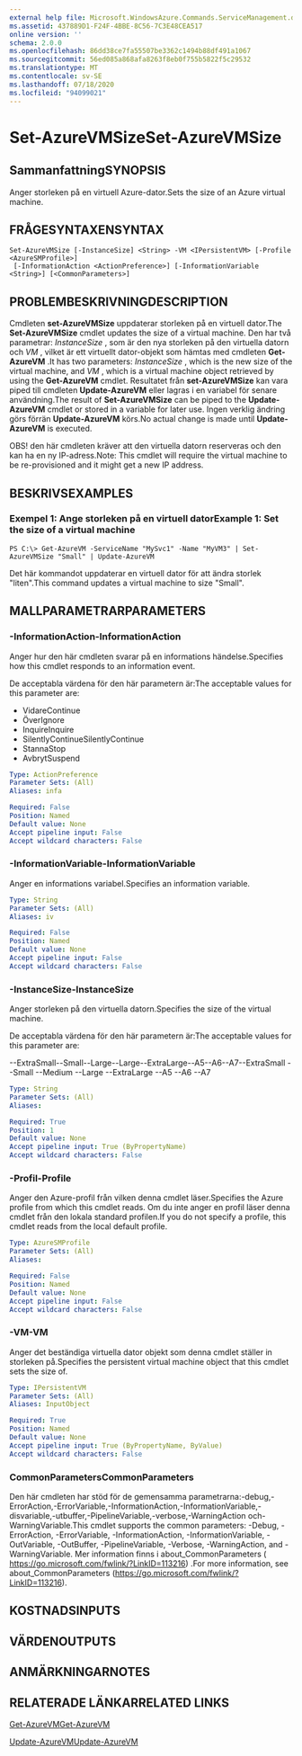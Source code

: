 ```yaml
---
external help file: Microsoft.WindowsAzure.Commands.ServiceManagement.dll-Help.xml
ms.assetid: 437889D1-F24F-4BBE-8C56-7C3E48CEA517
online version: ''
schema: 2.0.0
ms.openlocfilehash: 86dd38ce7fa55507be3362c1494b88df491a1067
ms.sourcegitcommit: 56ed085a868afa8263f8eb0f755b5822f5c29532
ms.translationtype: MT
ms.contentlocale: sv-SE
ms.lasthandoff: 07/18/2020
ms.locfileid: "94099021"
---
```

# <span data-ttu-id="c4740-101">Set-AzureVMSize</span><span class="sxs-lookup"><span data-stu-id="c4740-101">Set-AzureVMSize</span></span>

## <span data-ttu-id="c4740-102">Sammanfattning</span><span class="sxs-lookup"><span data-stu-id="c4740-102">SYNOPSIS</span></span>
<span data-ttu-id="c4740-103">Anger storleken på en virtuell Azure-dator.</span><span class="sxs-lookup"><span data-stu-id="c4740-103">Sets the size of an Azure virtual machine.</span></span>

## <span data-ttu-id="c4740-104">FRÅGESYNTAXEN</span><span class="sxs-lookup"><span data-stu-id="c4740-104">SYNTAX</span></span>

```
Set-AzureVMSize [-InstanceSize] <String> -VM <IPersistentVM> [-Profile <AzureSMProfile>]
 [-InformationAction <ActionPreference>] [-InformationVariable <String>] [<CommonParameters>]
```

## <span data-ttu-id="c4740-105">PROBLEMBESKRIVNING</span><span class="sxs-lookup"><span data-stu-id="c4740-105">DESCRIPTION</span></span>
<span data-ttu-id="c4740-106">Cmdleten **set-AzureVMSize** uppdaterar storleken på en virtuell dator.</span><span class="sxs-lookup"><span data-stu-id="c4740-106">The **Set-AzureVMSize** cmdlet updates the size of a virtual machine.</span></span>
<span data-ttu-id="c4740-107">Den har två parametrar: *InstanceSize* , som är den nya storleken på den virtuella datorn och *VM* , vilket är ett virtuellt dator-objekt som hämtas med cmdleten **Get-AzureVM** .</span><span class="sxs-lookup"><span data-stu-id="c4740-107">It has two parameters: *InstanceSize* , which is the new size of the virtual machine, and *VM* , which is a virtual machine object retrieved by using the **Get-AzureVM** cmdlet.</span></span>
<span data-ttu-id="c4740-108">Resultatet från **set-AzureVMSize** kan vara piped till cmdleten **Update-AzureVM** eller lagras i en variabel för senare användning.</span><span class="sxs-lookup"><span data-stu-id="c4740-108">The result of **Set-AzureVMSize** can be piped to the **Update-AzureVM** cmdlet or stored in a variable for later use.</span></span>
<span data-ttu-id="c4740-109">Ingen verklig ändring görs förrän **Update-AzureVM** körs.</span><span class="sxs-lookup"><span data-stu-id="c4740-109">No actual change is made until **Update-AzureVM** is executed.</span></span>

<span data-ttu-id="c4740-110">OBS! den här cmdleten kräver att den virtuella datorn reserveras och den kan ha en ny IP-adress.</span><span class="sxs-lookup"><span data-stu-id="c4740-110">Note: This cmdlet will require the virtual machine to be re-provisioned and it might get a new IP address.</span></span>

## <span data-ttu-id="c4740-111">BESKRIVS</span><span class="sxs-lookup"><span data-stu-id="c4740-111">EXAMPLES</span></span>

### <span data-ttu-id="c4740-112">Exempel 1: Ange storleken på en virtuell dator</span><span class="sxs-lookup"><span data-stu-id="c4740-112">Example 1: Set the size of a virtual machine</span></span>
```
PS C:\> Get-AzureVM -ServiceName "MySvc1" -Name "MyVM3" | Set-AzureVMSize "Small" | Update-AzureVM
```

<span data-ttu-id="c4740-113">Det här kommandot uppdaterar en virtuell dator för att ändra storlek "liten".</span><span class="sxs-lookup"><span data-stu-id="c4740-113">This command updates a virtual machine to size "Small".</span></span>

## <span data-ttu-id="c4740-114">MALLPARAMETRAR</span><span class="sxs-lookup"><span data-stu-id="c4740-114">PARAMETERS</span></span>

### <span data-ttu-id="c4740-115">-InformationAction</span><span class="sxs-lookup"><span data-stu-id="c4740-115">-InformationAction</span></span>
<span data-ttu-id="c4740-116">Anger hur den här cmdleten svarar på en informations händelse.</span><span class="sxs-lookup"><span data-stu-id="c4740-116">Specifies how this cmdlet responds to an information event.</span></span>

<span data-ttu-id="c4740-117">De acceptabla värdena för den här parametern är:</span><span class="sxs-lookup"><span data-stu-id="c4740-117">The acceptable values for this parameter are:</span></span>

- <span data-ttu-id="c4740-118">Vidare</span><span class="sxs-lookup"><span data-stu-id="c4740-118">Continue</span></span>
- <span data-ttu-id="c4740-119">Över</span><span class="sxs-lookup"><span data-stu-id="c4740-119">Ignore</span></span>
- <span data-ttu-id="c4740-120">Inquire</span><span class="sxs-lookup"><span data-stu-id="c4740-120">Inquire</span></span>
- <span data-ttu-id="c4740-121">SilentlyContinue</span><span class="sxs-lookup"><span data-stu-id="c4740-121">SilentlyContinue</span></span>
- <span data-ttu-id="c4740-122">Stanna</span><span class="sxs-lookup"><span data-stu-id="c4740-122">Stop</span></span>
- <span data-ttu-id="c4740-123">Avbryt</span><span class="sxs-lookup"><span data-stu-id="c4740-123">Suspend</span></span>

```yaml
Type: ActionPreference
Parameter Sets: (All)
Aliases: infa

Required: False
Position: Named
Default value: None
Accept pipeline input: False
Accept wildcard characters: False
```

### <span data-ttu-id="c4740-124">-InformationVariable</span><span class="sxs-lookup"><span data-stu-id="c4740-124">-InformationVariable</span></span>
<span data-ttu-id="c4740-125">Anger en informations variabel.</span><span class="sxs-lookup"><span data-stu-id="c4740-125">Specifies an information variable.</span></span>

```yaml
Type: String
Parameter Sets: (All)
Aliases: iv

Required: False
Position: Named
Default value: None
Accept pipeline input: False
Accept wildcard characters: False
```

### <span data-ttu-id="c4740-126">-InstanceSize</span><span class="sxs-lookup"><span data-stu-id="c4740-126">-InstanceSize</span></span>
<span data-ttu-id="c4740-127">Anger storleken på den virtuella datorn.</span><span class="sxs-lookup"><span data-stu-id="c4740-127">Specifies the size of the virtual machine.</span></span>

<span data-ttu-id="c4740-128">De acceptabla värdena för den här parametern är:</span><span class="sxs-lookup"><span data-stu-id="c4740-128">The acceptable values for this parameter are:</span></span>

<span data-ttu-id="c4740-129">--ExtraSmall--Small--Large--Large--ExtraLarge--A5--A6--A7</span><span class="sxs-lookup"><span data-stu-id="c4740-129">--ExtraSmall --Small --Medium --Large --ExtraLarge --A5 --A6 --A7</span></span>

```yaml
Type: String
Parameter Sets: (All)
Aliases: 

Required: True
Position: 1
Default value: None
Accept pipeline input: True (ByPropertyName)
Accept wildcard characters: False
```

### <span data-ttu-id="c4740-130">-Profil</span><span class="sxs-lookup"><span data-stu-id="c4740-130">-Profile</span></span>
<span data-ttu-id="c4740-131">Anger den Azure-profil från vilken denna cmdlet läser.</span><span class="sxs-lookup"><span data-stu-id="c4740-131">Specifies the Azure profile from which this cmdlet reads.</span></span>
<span data-ttu-id="c4740-132">Om du inte anger en profil läser denna cmdlet från den lokala standard profilen.</span><span class="sxs-lookup"><span data-stu-id="c4740-132">If you do not specify a profile, this cmdlet reads from the local default profile.</span></span>

```yaml
Type: AzureSMProfile
Parameter Sets: (All)
Aliases: 

Required: False
Position: Named
Default value: None
Accept pipeline input: False
Accept wildcard characters: False
```

### <span data-ttu-id="c4740-133">-VM</span><span class="sxs-lookup"><span data-stu-id="c4740-133">-VM</span></span>
<span data-ttu-id="c4740-134">Anger det beständiga virtuella dator objekt som denna cmdlet ställer in storleken på.</span><span class="sxs-lookup"><span data-stu-id="c4740-134">Specifies the persistent virtual machine object that this cmdlet sets the size of.</span></span>

```yaml
Type: IPersistentVM
Parameter Sets: (All)
Aliases: InputObject

Required: True
Position: Named
Default value: None
Accept pipeline input: True (ByPropertyName, ByValue)
Accept wildcard characters: False
```

### <span data-ttu-id="c4740-135">CommonParameters</span><span class="sxs-lookup"><span data-stu-id="c4740-135">CommonParameters</span></span>
<span data-ttu-id="c4740-136">Den här cmdleten har stöd för de gemensamma parametrarna:-debug,-ErrorAction,-ErrorVariable,-InformationAction,-InformationVariable,-disvariable,-utbuffer,-PipelineVariable,-verbose,-WarningAction och-WarningVariable.</span><span class="sxs-lookup"><span data-stu-id="c4740-136">This cmdlet supports the common parameters: -Debug, -ErrorAction, -ErrorVariable, -InformationAction, -InformationVariable, -OutVariable, -OutBuffer, -PipelineVariable, -Verbose, -WarningAction, and -WarningVariable.</span></span> <span data-ttu-id="c4740-137">Mer information finns i about_CommonParameters ( https://go.microsoft.com/fwlink/?LinkID=113216) .</span><span class="sxs-lookup"><span data-stu-id="c4740-137">For more information, see about_CommonParameters (https://go.microsoft.com/fwlink/?LinkID=113216).</span></span>

## <span data-ttu-id="c4740-138">KOSTNADS</span><span class="sxs-lookup"><span data-stu-id="c4740-138">INPUTS</span></span>

## <span data-ttu-id="c4740-139">VÄRDEN</span><span class="sxs-lookup"><span data-stu-id="c4740-139">OUTPUTS</span></span>

## <span data-ttu-id="c4740-140">ANMÄRKNINGAR</span><span class="sxs-lookup"><span data-stu-id="c4740-140">NOTES</span></span>

## <span data-ttu-id="c4740-141">RELATERADE LÄNKAR</span><span class="sxs-lookup"><span data-stu-id="c4740-141">RELATED LINKS</span></span>

[<span data-ttu-id="c4740-142">Get-AzureVM</span><span class="sxs-lookup"><span data-stu-id="c4740-142">Get-AzureVM</span></span>](./Get-AzureVM.md)

[<span data-ttu-id="c4740-143">Update-AzureVM</span><span class="sxs-lookup"><span data-stu-id="c4740-143">Update-AzureVM</span></span>](./Update-AzureVM.md)



